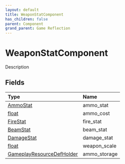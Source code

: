 ```yaml
---
layout: default
title: WeaponStatComponent
has_children: false
parent: Component
grand_parent: Game Reflection
---
```

# WeaponStatComponent
Description 

## Fields

| Type | Name |
|:-------------|:--------------|
| [AmmoStat](/docs/game-reflection/classes/ammo_stat) | ammo_stat |
| [float](/docs/game-reflection/components/float) | ammo_cost |
| [FireStat](/docs/game-reflection/classes/fire_stat) | fire_stat |
| [BeamStat](/docs/game-reflection/classes/beam_stat) | beam_stat |
| [DamageStat](/docs/game-reflection/classes/damage_stat) | damage_stat |
| [float](/docs/game-reflection/components/float) | weapon_scale |
| [GameplayResourceDefHolder](/docs/game-reflection/components/gameplay_resource_def_holder) | ammo_storage |

